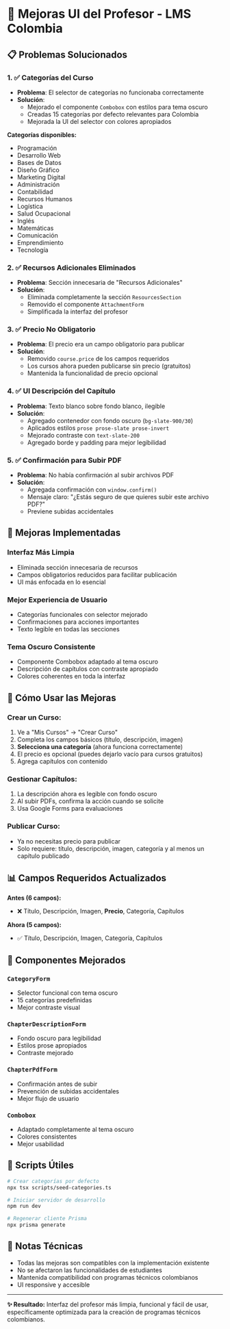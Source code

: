 # 🎨 Mejoras UI del Profesor - LMS Colombia

## 📋 Problemas Solucionados

### 1. ✅ **Categorías del Curso**
- **Problema**: El selector de categorías no funcionaba correctamente
- **Solución**: 
  - Mejorado el componente `Combobox` con estilos para tema oscuro
  - Creadas 15 categorías por defecto relevantes para Colombia
  - Mejorada la UI del selector con colores apropiados

**Categorías disponibles:**
- Programación
- Desarrollo Web  
- Bases de Datos
- Diseño Gráfico
- Marketing Digital
- Administración
- Contabilidad
- Recursos Humanos
- Logística
- Salud Ocupacional
- Inglés
- Matemáticas
- Comunicación
- Emprendimiento
- Tecnología

### 2. ✅ **Recursos Adicionales Eliminados**
- **Problema**: Sección innecesaria de "Recursos Adicionales"
- **Solución**: 
  - Eliminada completamente la sección `ResourcesSection`
  - Removido el componente `AttachmentForm`
  - Simplificada la interfaz del profesor

### 3. ✅ **Precio No Obligatorio**
- **Problema**: El precio era un campo obligatorio para publicar
- **Solución**: 
  - Removido `course.price` de los campos requeridos
  - Los cursos ahora pueden publicarse sin precio (gratuitos)
  - Mantenida la funcionalidad de precio opcional

### 4. ✅ **UI Descripción del Capítulo**
- **Problema**: Texto blanco sobre fondo blanco, ilegible
- **Solución**: 
  - Agregado contenedor con fondo oscuro (`bg-slate-900/30`)
  - Aplicados estilos `prose prose-slate prose-invert`
  - Mejorado contraste con `text-slate-200`
  - Agregado borde y padding para mejor legibilidad

### 5. ✅ **Confirmación para Subir PDF**
- **Problema**: No había confirmación al subir archivos PDF
- **Solución**: 
  - Agregada confirmación con `window.confirm()`
  - Mensaje claro: "¿Estás seguro de que quieres subir este archivo PDF?"
  - Previene subidas accidentales

## 🎯 Mejoras Implementadas

### **Interfaz Más Limpia**
- Eliminada sección innecesaria de recursos
- Campos obligatorios reducidos para facilitar publicación
- UI más enfocada en lo esencial

### **Mejor Experiencia de Usuario**
- Categorías funcionales con selector mejorado
- Confirmaciones para acciones importantes
- Texto legible en todas las secciones

### **Tema Oscuro Consistente**
- Componente Combobox adaptado al tema oscuro
- Descripción de capítulos con contraste apropiado
- Colores coherentes en toda la interfaz

## 🚀 Cómo Usar las Mejoras

### **Crear un Curso:**
1. Ve a "Mis Cursos" → "Crear Curso"
2. Completa los campos básicos (título, descripción, imagen)
3. **Selecciona una categoría** (ahora funciona correctamente)
4. El precio es opcional (puedes dejarlo vacío para cursos gratuitos)
5. Agrega capítulos con contenido

### **Gestionar Capítulos:**
1. La descripción ahora es legible con fondo oscuro
2. Al subir PDFs, confirma la acción cuando se solicite
3. Usa Google Forms para evaluaciones

### **Publicar Curso:**
- Ya no necesitas precio para publicar
- Solo requiere: título, descripción, imagen, categoría y al menos un capítulo publicado

## 📊 Campos Requeridos Actualizados

**Antes (6 campos):**
- ❌ Título, Descripción, Imagen, **Precio**, Categoría, Capítulos

**Ahora (5 campos):**
- ✅ Título, Descripción, Imagen, Categoría, Capítulos

## 🎨 Componentes Mejorados

### `CategoryForm`
- Selector funcional con tema oscuro
- 15 categorías predefinidas
- Mejor contraste visual

### `ChapterDescriptionForm`  
- Fondo oscuro para legibilidad
- Estilos prose apropiados
- Contraste mejorado

### `ChapterPdfForm`
- Confirmación antes de subir
- Prevención de subidas accidentales
- Mejor flujo de usuario

### `Combobox`
- Adaptado completamente al tema oscuro
- Colores consistentes
- Mejor usabilidad

## 🔧 Scripts Útiles

```bash
# Crear categorías por defecto
npx tsx scripts/seed-categories.ts

# Iniciar servidor de desarrollo  
npm run dev

# Regenerar cliente Prisma
npx prisma generate
```

## 📝 Notas Técnicas

- Todas las mejoras son compatibles con la implementación existente
- No se afectaron las funcionalidades de estudiantes
- Mantenida compatibilidad con programas técnicos colombianos
- UI responsive y accesible

---

**✨ Resultado:** Interfaz del profesor más limpia, funcional y fácil de usar, específicamente optimizada para la creación de programas técnicos colombianos. 
